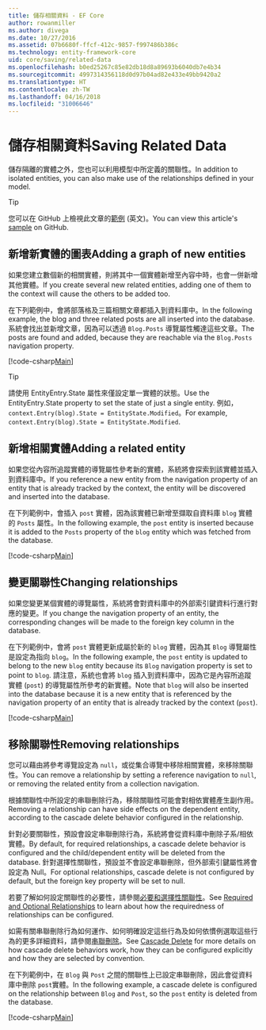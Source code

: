 ```yaml
---
title: 儲存相關資料 - EF Core
author: rowanmiller
ms.author: divega
ms.date: 10/27/2016
ms.assetid: 07b6680f-ffcf-412c-9857-f997486b386c
ms.technology: entity-framework-core
uid: core/saving/related-data
ms.openlocfilehash: b0ed25267c85e82db18d8a89693b6040db7e4b34
ms.sourcegitcommit: 4997314356118d0d97b04ad82e433e49bb9420a2
ms.translationtype: HT
ms.contentlocale: zh-TW
ms.lasthandoff: 04/16/2018
ms.locfileid: "31006646"
---
```

# <a name="saving-related-data"></a><span data-ttu-id="fed4c-102">儲存相關資料</span><span class="sxs-lookup"><span data-stu-id="fed4c-102">Saving Related Data</span></span>

<span data-ttu-id="fed4c-103">儲存隔離的實體之外，您也可以利用模型中所定義的關聯性。</span><span class="sxs-lookup"><span data-stu-id="fed4c-103">In addition to isolated entities, you can also make use of the relationships defined in your model.</span></span>

> [!TIP]  
> <span data-ttu-id="fed4c-104">您可以在 GitHub 上檢視此文章的[範例](https://github.com/aspnet/EntityFramework.Docs/tree/master/samples/core/Saving/Saving/RelatedData/) \(英文\)。</span><span class="sxs-lookup"><span data-stu-id="fed4c-104">You can view this article's [sample](https://github.com/aspnet/EntityFramework.Docs/tree/master/samples/core/Saving/Saving/RelatedData/) on GitHub.</span></span>

## <a name="adding-a-graph-of-new-entities"></a><span data-ttu-id="fed4c-105">新增新實體的圖表</span><span class="sxs-lookup"><span data-stu-id="fed4c-105">Adding a graph of new entities</span></span>

<span data-ttu-id="fed4c-106">如果您建立數個新的相關實體，則將其中一個實體新增至內容中時，也會一併新增其他實體。</span><span class="sxs-lookup"><span data-stu-id="fed4c-106">If you create several new related entities, adding one of them to the context will cause the others to be added too.</span></span>

<span data-ttu-id="fed4c-107">在下列範例中，會將部落格及三篇相關文章都插入到資料庫中。</span><span class="sxs-lookup"><span data-stu-id="fed4c-107">In the following example, the blog and three related posts are all inserted into the database.</span></span> <span data-ttu-id="fed4c-108">系統會找出並新增文章，因為可以透過 `Blog.Posts` 導覽屬性觸達這些文章。</span><span class="sxs-lookup"><span data-stu-id="fed4c-108">The posts are found and added, because they are reachable via the `Blog.Posts` navigation property.</span></span>

[!code-csharp[Main](../../../samples/core/Saving/Saving/RelatedData/Sample.cs#AddingGraphOfEntities)]

> [!TIP]  
> <span data-ttu-id="fed4c-109">請使用 EntityEntry.State 屬性來僅設定單一實體的狀態。</span><span class="sxs-lookup"><span data-stu-id="fed4c-109">Use the EntityEntry.State property to set the state of just a single entity.</span></span> <span data-ttu-id="fed4c-110">例如，`context.Entry(blog).State = EntityState.Modified`。</span><span class="sxs-lookup"><span data-stu-id="fed4c-110">For example, `context.Entry(blog).State = EntityState.Modified`.</span></span>

## <a name="adding-a-related-entity"></a><span data-ttu-id="fed4c-111">新增相關實體</span><span class="sxs-lookup"><span data-stu-id="fed4c-111">Adding a related entity</span></span>

<span data-ttu-id="fed4c-112">如果您從內容所追蹤實體的導覽屬性參考新的實體，系統將會探索到該實體並插入到資料庫中。</span><span class="sxs-lookup"><span data-stu-id="fed4c-112">If you reference a new entity from the navigation property of an entity that is already tracked by the context, the entity will be discovered and inserted into the database.</span></span>

<span data-ttu-id="fed4c-113">在下列範例中，會插入 `post` 實體，因為該實體已新增至擷取自資料庫 `blog` 實體的 `Posts` 屬性。</span><span class="sxs-lookup"><span data-stu-id="fed4c-113">In the following example, the `post` entity is inserted because it is added to the `Posts` property of the `blog` entity which was fetched from the database.</span></span>

[!code-csharp[Main](../../../samples/core/Saving/Saving/RelatedData/Sample.cs#AddingRelatedEntity)]

## <a name="changing-relationships"></a><span data-ttu-id="fed4c-114">變更關聯性</span><span class="sxs-lookup"><span data-stu-id="fed4c-114">Changing relationships</span></span>

<span data-ttu-id="fed4c-115">如果您變更某個實體的導覽屬性，系統將會對資料庫中的外部索引鍵資料行進行對應的變更。</span><span class="sxs-lookup"><span data-stu-id="fed4c-115">If you change the navigation property of an entity, the corresponding changes will be made to the foreign key column in the database.</span></span>

<span data-ttu-id="fed4c-116">在下列範例中，會將 `post` 實體更新成屬於新的 `blog` 實體，因為其 `Blog` 導覽屬性是設定為指向 `blog`。</span><span class="sxs-lookup"><span data-stu-id="fed4c-116">In the following example, the `post` entity is updated to belong to the new `blog` entity because its `Blog` navigation property is set to point to `blog`.</span></span> <span data-ttu-id="fed4c-117">請注意，系統也會將 `blog` 插入到資料庫中，因為它是內容所追蹤實體 (`post`) 的導覽屬性所參考的新實體。</span><span class="sxs-lookup"><span data-stu-id="fed4c-117">Note that `blog` will also be inserted into the database because it is a new entity that is referenced by the navigation property of an entity that is already tracked by the context (`post`).</span></span>

[!code-csharp[Main](../../../samples/core/Saving/Saving/RelatedData/Sample.cs#ChangingRelationships)]

## <a name="removing-relationships"></a><span data-ttu-id="fed4c-118">移除關聯性</span><span class="sxs-lookup"><span data-stu-id="fed4c-118">Removing relationships</span></span>

<span data-ttu-id="fed4c-119">您可以藉由將參考導覽設定為 `null`，或從集合導覽中移除相關實體，來移除關聯性。</span><span class="sxs-lookup"><span data-stu-id="fed4c-119">You can remove a relationship by setting a reference navigation to `null`, or removing the related entity from a collection navigation.</span></span>

<span data-ttu-id="fed4c-120">根據關聯性中所設定的串聯刪除行為，移除關聯性可能會對相依實體產生副作用。</span><span class="sxs-lookup"><span data-stu-id="fed4c-120">Removing a relationship can have side effects on the dependent entity, according to the cascade delete behavior configured in the relationship.</span></span>

<span data-ttu-id="fed4c-121">針對必要關聯性，預設會設定串聯刪除行為，系統將會從資料庫中刪除子系/相依實體。</span><span class="sxs-lookup"><span data-stu-id="fed4c-121">By default, for required relationships, a cascade delete behavior is configured and the child/dependent entity will be deleted from the database.</span></span> <span data-ttu-id="fed4c-122">針對選擇性關聯性，預設並不會設定串聯刪除，但外部索引鍵屬性將會設定為 Null。</span><span class="sxs-lookup"><span data-stu-id="fed4c-122">For optional relationships, cascade delete is not configured by default, but the foreign key property will be set to null.</span></span>

<span data-ttu-id="fed4c-123">若要了解如何設定關聯性的必要性，請參閱[必要和選擇性關聯性](../modeling/relationships.md#required-and-optional-relationships)。</span><span class="sxs-lookup"><span data-stu-id="fed4c-123">See [Required and Optional Relationships](../modeling/relationships.md#required-and-optional-relationships) to learn about how the requiredness of relationships can be configured.</span></span>

<span data-ttu-id="fed4c-124">如需有關串聯刪除行為如何運作、如何明確設定這些行為及如何依慣例選取這些行為的更多詳細資料，請參閱[串聯刪除](cascade-delete.md)。</span><span class="sxs-lookup"><span data-stu-id="fed4c-124">See [Cascade Delete](cascade-delete.md) for more details on how cascade delete behaviors work, how they can be configured explicitly and  how they are selected by convention.</span></span>

<span data-ttu-id="fed4c-125">在下列範例中，在 `Blog` 與 `Post` 之間的關聯性上已設定串聯刪除，因此會從資料庫中刪除 `post`實體。</span><span class="sxs-lookup"><span data-stu-id="fed4c-125">In the following example, a cascade delete is configured on the relationship between `Blog` and `Post`, so the `post` entity is deleted from the database.</span></span>

[!code-csharp[Main](../../../samples/core/Saving/Saving/RelatedData/Sample.cs#RemovingRelationships)]
